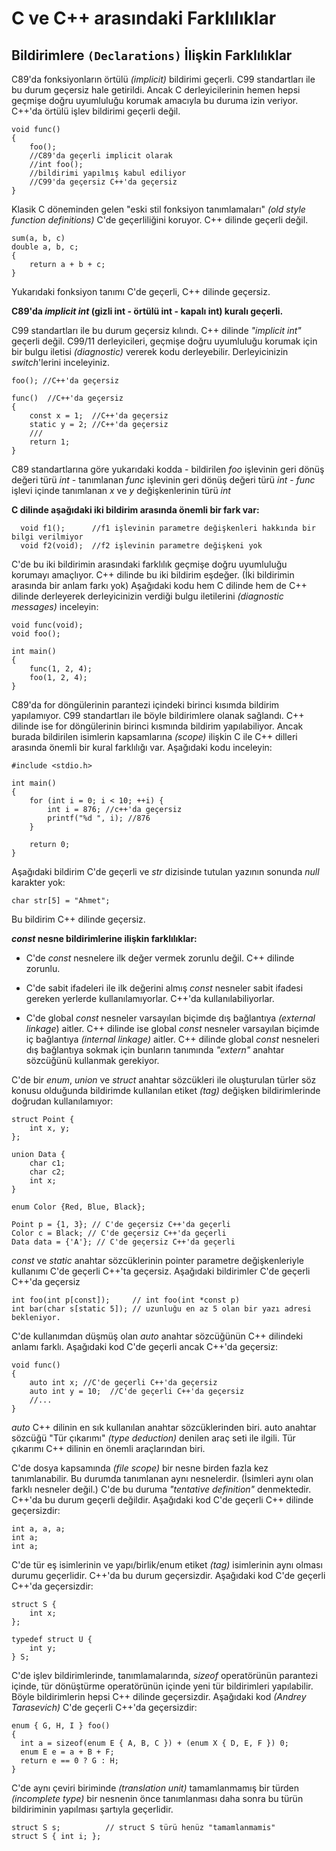 # C ve C++ arasındaki Farklılıklar

## Bildirimlere `(Declarations)` İlişkin Farklılıklar

C89'da fonksiyonların örtülü *(implicit)* bildirimi geçerli. C99 standartları ile bu durum geçersiz hale getirildi.
Ancak C derleyicilerinin hemen hepsi geçmişe doğru uyumluluğu korumak amacıyla bu duruma izin veriyor. C++'da örtülü işlev bildirimi geçerli değil.

```
void func()
{
	foo(); 
	//C89'da geçerli implicit olarak  
	//int foo();
	//bildirimi yapılmış kabul ediliyor
	//C99'da geçersiz C++'da geçersiz
}
```

Klasik C döneminden gelen "eski stil fonksiyon tanımlamaları" *(old style function definitions)* C'de geçerliliğini koruyor. C++ dilinde geçerli değil.

```
sum(a, b, c)
double a, b, c;
{
	return a + b + c;
}
```

Yukarıdaki fonksiyon tanımı C'de geçerli, C++ dilinde geçersiz.



**C89'da *implicit int* (gizli int - örtülü int - kapalı int) kuralı geçerli.**
  
C99 standartları ile bu durum geçersiz kılındı. C++ dilinde *"implicit int"* geçerli değil. C99/11 derleyicileri, geçmişe doğru uyumluluğu korumak için bir bulgu iletisi *(diagnostic)* vererek kodu derleyebilir. Derleyicinizin *switch*'lerini inceleyiniz.

```
foo(); //C++'da geçersiz

func()  //C++'da geçersiz
{
	const x = 1;  //C++'da geçersiz
	static y = 2; //C++'da geçersiz
	///
	return 1;
}
```

C89 standartlarına göre yukarıdaki kodda 
	- bildirilen *foo* işlevinin geri dönüş değeri türü *int*
	- tanımlanan *func* işlevinin geri dönüş değeri türü *int*
	- *func* işlevi içinde tanımlanan *x* ve *y* değişkenlerinin türü *int*

**C dilinde aşağıdaki iki bildirim arasında önemli bir fark var:**

```
  void f1();      //f1 işlevinin parametre değişkenleri hakkında bir bilgi verilmiyor
  void f2(void);  //f2 işlevinin parametre değişkeni yok
```

C'de bu iki bildirimin arasındaki farklılık geçmişe doğru uyumluluğu korumayı amaçlıyor. C++ dilinde bu iki bildirim eşdeğer. (İki bildirimin arasında bir anlam farkı yok) Aşağıdaki kodu hem C dilinde hem de C++ dilinde derleyerek derleyicinizin verdiği bulgu iletilerini *(diagnostic messages)* inceleyin:

```
void func(void);
void foo();

int main()
{
	func(1, 2, 4);
	foo(1, 2, 4);
}
```

C89'da for döngülerinin parantezi içindeki birinci kısımda bildirim yapılamıyor. C99 standartları ile böyle bildirimlere olanak sağlandı. 
C++ dilinde ise for döngülerinin birinci kısmında bildirim yapılabiliyor. Ancak burada bildirilen isimlerin kapsamlarına *(scope)* ilişkin C ile C++ dilleri arasında önemli bir kural farklılığı var. Aşağıdaki kodu inceleyin:

```
#include <stdio.h>

int main()
{
	for (int i = 0; i < 10; ++i) {
		int i = 876; //c++'da geçersiz
		printf("%d ", i); //876
	}

	return 0;
}
```

Aşağıdaki bildirim C'de geçerli ve *str* dizisinde tutulan yazının sonunda *null* karakter yok:

```
char str[5] = "Ahmet"; 
```

Bu bildirim C++ dilinde geçersiz.

***const* nesne bildirimlerine ilişkin farklılıklar:**

+ C'de *const* nesnelere ilk değer vermek zorunlu değil. C++ dilinde zorunlu.

+ C'de sabit ifadeleri ile ilk değerini almış *const* nesneler sabit ifadesi gereken yerlerde kullanılamıyorlar. C++'da kullanılabiliyorlar.

+ C'de global *const* nesneler varsayılan biçimde dış bağlantıya *(external linkage*) aitler. C++ dilinde ise global *const* nesneler varsayılan biçimde iç bağlantıya *(internal linkage)* aitler. C++ dilinde global *const* nesneleri dış bağlantıya sokmak için bunların tanımında *"extern"* anahtar sözcüğünü kullanmak gerekiyor.

C'de bir *enum*, *union* ve *struct* anahtar sözcükleri ile oluşturulan türler söz konusu olduğunda bildirimde kullanılan etiket *(tag)* değişken bildirimlerinde doğrudan kullanılamıyor:

```
struct Point {
	int x, y;
};

union Data {
	char c1;
	char c2;
	int x;
}

enum Color {Red, Blue, Black};

Point p = {1, 3}; // C'de geçersiz C++'da geçerli
Color c = Black; // C'de geçersiz C++'da geçerli
Data data = {'A'}; // C'de geçersiz C++'da geçerli
```
*const* ve *static* anahtar sözcüklerinin pointer parametre değişkenleriyle kullanımı C'de geçerli C++'ta geçersiz. Aşağıdaki bildirimler C'de geçerli C++'da geçersiz

```
int foo(int p[const]);     // int foo(int *const p) 
int bar(char s[static 5]); // uzunluğu en az 5 olan bir yazı adresi bekleniyor.
```
C'de kullanımdan düşmüş olan *auto* anahtar sözcüğünün C++ dilindeki anlamı farklı. Aşağıdaki kod C'de geçerli ancak C++'da geçersiz:

```
void func()
{
	auto int x; //C'de geçerli C++'da geçersiz
	auto int y = 10;  //C'de geçerli C++'da geçersiz
	//...
}
```

*auto* C++ dilinin en sık kullanılan anahtar sözcüklerinden biri. auto anahtar sözcüğü "Tür çıkarımı" *(type deduction)* denilen araç seti ile ilgili. Tür çıkarımı C++ dilinin en önemli araçlarından biri.

C'de dosya kapsamında *(file scope)* bir nesne birden fazla kez tanımlanabilir. Bu durumda tanımlanan aynı nesnelerdir. (İsimleri aynı olan farklı nesneler değil.) C'de bu duruma *"tentative definition"* denmektedir. C++'da bu durum geçerli değildir. Aşağıdaki kod C'de geçerli C++ dilinde geçersizdir:

```
int a, a, a;
int a;
int a;
```

C'de tür eş isimlerinin ve yapı/birlik/enum etiket *(tag)* isimlerinin aynı olması durumu geçerlidir. C++'da bu durum geçersizdir. Aşağıdaki kod C'de geçerli C++'da geçersizdir:

```
struct S {
	int x; 
};

typedef struct U {
	int y;
} S; 
```
C'de işlev bildirimlerinde, tanımlamalarında, *sizeof* operatörünün parantezi içinde, tür dönüştürme operatörünün içinde yeni tür bildirimleri yapılabilir. Böyle bildirimlerin hepsi C++ dilinde geçersizdir. Aşağıdaki kod *(Andrey Tarasevich)* C'de geçerli C++'da geçersizdir:

```
enum { G, H, I } foo()
{
  int a = sizeof(enum E { A, B, C }) + (enum X { D, E, F }) 0;
  enum E e = a + B + F;
  return e == 0 ? G : H;
}
```
C'de aynı çeviri biriminde *(translation unit)* tamamlanmamış bir türden *(incomplete type)* bir nesnenin önce tanımlanması daha sonra bu türün bildiriminin yapılması şartıyla geçerlidir.

```
struct S s;          // struct S türü henüz "tamamlanmamis"
struct S { int i; }; 
```

